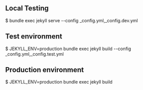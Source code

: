 
## Local Testing
$ bundle exec jekyll serve --config _config.yml,_config.dev.yml

## Test environment
$ JEKYLL_ENV=production bundle exec jekyll build --config _config.yml,_config.test.yml

## Production environment
$ JEKYLL_ENV=production bundle exec jekyll build